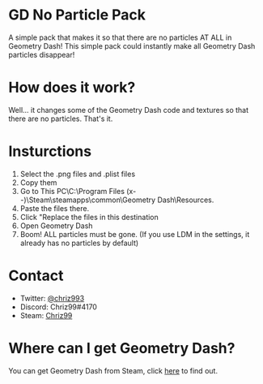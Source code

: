 # GD No Particle Pack
 A simple pack that makes it so that there are no particles AT ALL in Geometry Dash!
 This simple pack could instantly make all Geometry Dash particles disappear! 
 
# How does it work?
 Well... it changes some of the Geometry Dash code and textures so that there are no particles. That's it.
 
# Insturctions
 1. Select the .png files and .plist files
 2. Copy them
 3. Go to This PC\C:\Program Files (x--)\Steam\steamapps\common\Geometry Dash\Resources.
 4. Paste the files there.
 5. Click "Replace the files in this destination
 6. Open Geometry Dash
 7. Boom! ALL particles must be gone. (If you use LDM in the settings, it already has no particles by default)
 
# Contact
 - Twitter: [@chriz993](https://twitter.com/chriz993)
 - Discord: Chriz99#4170
 - Steam: [Chriz99](https://steamcommunity.com/profiles/76561198963387650/)
 
# Where can I get Geometry Dash?
 You can get Geometry Dash from Steam, click [here](https://store.steampowered.com/app/322170/Geometry_Dash/) to find out.
